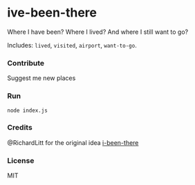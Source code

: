 # ive-been-there

Where I have been? Where I lived? And where I still want to go?

Includes: `lived`, `visited`, `airport`, `want-to-go`.

### Contribute

Suggest me new places

### Run

    node index.js

### Credits

@RichardLitt for the original idea [i-been-there](https://github.com/RichardLitt/i-been-there)

### License

MIT
